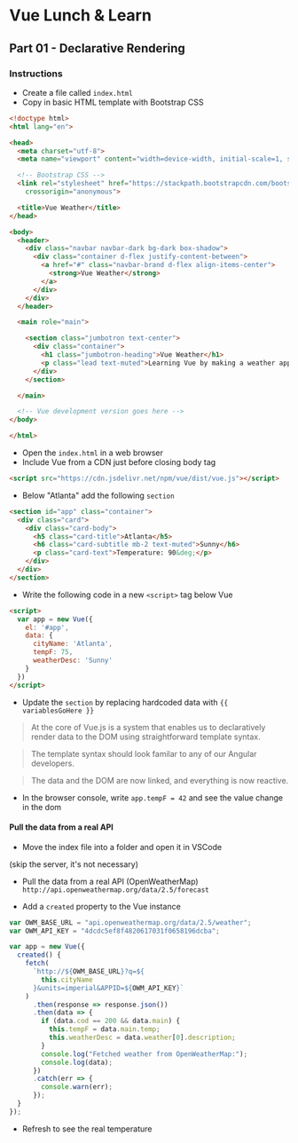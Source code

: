 # Vue Lunch & Learn

## Part 01 - Declarative Rendering

### Instructions

* Create a file called `index.html`
* Copy in basic HTML template with Bootstrap CSS

```html
<!doctype html>
<html lang="en">

<head>
  <meta charset="utf-8">
  <meta name="viewport" content="width=device-width, initial-scale=1, shrink-to-fit=no">

  <!-- Bootstrap CSS -->
  <link rel="stylesheet" href="https://stackpath.bootstrapcdn.com/bootstrap/4.1.1/css/bootstrap.min.css" integrity="sha384-WskhaSGFgHYWDcbwN70/dfYBj47jz9qbsMId/iRN3ewGhXQFZCSftd1LZCfmhktB"
    crossorigin="anonymous">

  <title>Vue Weather</title>
</head>

<body>
  <header>
    <div class="navbar navbar-dark bg-dark box-shadow">
      <div class="container d-flex justify-content-between">
        <a href="#" class="navbar-brand d-flex align-items-center">
          <strong>Vue Weather</strong>
        </a>
      </div>
    </div>
  </header>

  <main role="main">

    <section class="jumbotron text-center">
      <div class="container">
        <h1 class="jumbotron-heading">Vue Weather</h1>
        <p class="lead text-muted">Learning Vue by making a weather app</p>
      </div>
    </section>

  </main>

  <!-- Vue development version goes here -->
</body>

</html>
```

* Open the `index.html` in a web browser
* Include Vue from a CDN just before closing body tag

```html
<script src="https://cdn.jsdelivr.net/npm/vue/dist/vue.js"></script>
```

* Below "Atlanta" add the following `section`

```html
<section id="app" class="container">
  <div class="card">
    <div class="card-body">
      <h5 class="card-title">Atlanta</h5>
      <h6 class="card-subtitle mb-2 text-muted">Sunny</h6>
      <p class="card-text">Temperature: 90&deg;</p>
    </div>
  </div>
</section>
```

* Write the following code in a new `<script>` tag below Vue

```html
<script>
  var app = new Vue({
    el: '#app',
    data: {
      cityName: 'Atlanta',
      tempF: 75,
      weatherDesc: 'Sunny'
    }
  })
</script>
```

* Update the `section` by replacing hardcoded data with `{{ variablesGoHere }}`

> At the core of Vue.js is a system that enables us to declaratively render data to the DOM using straightforward template syntax.

> The template syntax should look familar to any of our Angular developers.

> The data and the DOM are now linked, and everything is now reactive.

* In the browser console, write `app.tempF = 42` and see the value change in the dom

#### Pull the data from a real API

* Move the index file into a folder and open it in VSCode

(skip the server, it's not necessary)

<!--
* run `npm init`

* install HTTP Server
  `npm install http-server`

* start the server
  `http-server` -->

* Pull the data from a real API (OpenWeatherMap)
  `http://api.openweathermap.org/data/2.5/forecast`

* Add a `created` property to the Vue instance

```js
var OWM_BASE_URL = "api.openweathermap.org/data/2.5/weather";
var OWM_API_KEY = "4dcdc5ef8f4820617031f0658196dcba";

var app = new Vue({
  created() {
    fetch(
      `http://${OWM_BASE_URL}?q=${
        this.cityName
      }&units=imperial&APPID=${OWM_API_KEY}`
    )
      .then(response => response.json())
      .then(data => {
        if (data.cod == 200 && data.main) {
          this.tempF = data.main.temp;
          this.weatherDesc = data.weather[0].description;
        }
        console.log("Fetched weather from OpenWeatherMap:");
        console.log(data);
      })
      .catch(err => {
        console.warn(err);
      });
  }
});
```

* Refresh to see the real temperature
